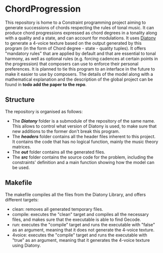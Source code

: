 # ChordProgression
This repository is home to a Constraint programming project aiming to generate 
successions of chords respecting the rules of tonal music. It can produce chord progressions
expressed as chord degrees in a tonality along with a quality and a state, and can account for 
modulations. 
It uses [Diatony](https://github.com/sprockeelsd/Diatony) to generate a 4-voice texture 
based on the output generated by this program (in the form of Chord degree - 
state - quality tuples). It offers "mandatory rules" that are applied by default and 
that are essential to tonal harmony, as well as optional rules (e.g. forcing cadences 
at certain points in the progression) that composers can use to enforce their personal 
preferences. It is planned to tie this program to an interface in the future to make 
it easier to use by composers. The details of the model along with a mathematical explanation 
and the description of the global project can be found in **todo add the paper to the repo**.

## Structure
The repository is organised as follows: 
- The ***Diatony*** folder is a submodule of the repository of the same name. This 
allows to control what version of Diatony is used, to make sure that new additions 
to the former don't break this program.
- The ***headers*** folder contains all the header files inherent to this project. 
It contains the code that has no logical function, mainly the music theory matrices.
- The ***out*** folder contains all the generated files.
- The ***src*** folder contains the source code for the problem, including the 
constraints' definition and a main function showing how the model can be used.

## Makefile
The makefile compiles all the files from the Diatony Library, and offers different 
targets:
- clean: removes all generated temporary files.
- compile: executes the "clean" target and compiles all the necessary files, and 
makes sure that the executable is able to find Gecode.
- run: executes the "compile" target and runs the executable with "false" as an argument,
meaning that it does not generate the 4-voice texture.
- 4voice: executes the "compile" target and runs the executable with "true" as an 
argument, meaning that it generates the 4-voice texture using Diatony.
